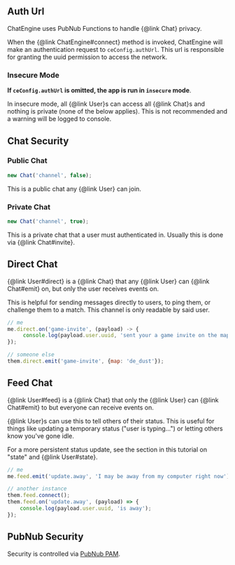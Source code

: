 ## Auth Url

ChatEngine uses PubNub Functions to handle {@link Chat} privacy.

When the {@link ChatEngine#connect} method is invoked, ChatEngine will make an authentication request to ```ceConfig.authUrl```. This url is responsible for granting the uuid permission to access the network.

### Insecure Mode

**If ```ceConfig.authUrl``` is omitted, the app is run in ```insecure``` mode**.

In insecure mode, all {@link User}s can access all {@link Chat}s and nothing is private (none of the below applies). This is not recommended and a warning will be logged to console.

## Chat Security

### Public Chat

```js
new Chat('channel', false);
```

This is a public chat any {@link User} can join.

### Private Chat

```js
new Chat('channel', true);
```

This is a private chat that a user must authenticated in. Usually this is done via {@link Chat#invite}.

## Direct Chat

{@link User#direct} is a {@link Chat} that any {@link User} can {@link Chat#emit} on, but only the user receives events on.

This is helpful for sending messages directly to users, to ping them, or challenge them to a match. This channel is only readable by said user.

```js
// me
me.direct.on('game-invite', (payload) -> {
     console.log(payload.user.uuid, 'sent your a game invite on the map', payload.data.map);
});

// someone else
them.direct.emit('game-invite', {map: 'de_dust'});
```

## Feed Chat

{@link User#feed} is a {@link Chat} that only the {@link User} can {@link Chat#emit} to but everyone can receive events on.

{@link User}s can use this to tell others of their status. This is useful for things like updating a temporary status ("user is typing...") or letting others know you've gone idle.

For a more persistent status update, see the section in this tutorial on "state" and {@link User#state}.

```js
// me
me.feed.emit('update.away', 'I may be away from my computer right now');

// another instance
them.feed.connect();
them.feed.on('update.away', (payload) => {
    console.log(payload.user.uuid, 'is away');
});
```


## PubNub Security

Security is controlled via [PubNub PAM](https://www.pubnub.com/docs/tutorials/pubnub-access-manager).
